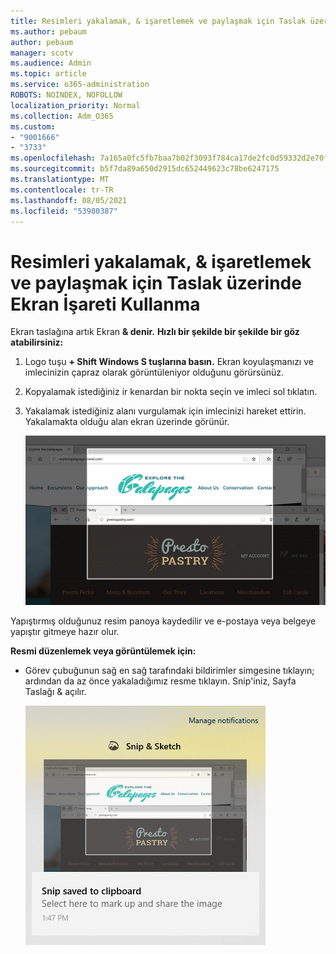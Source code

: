 ```yaml
---
title: Resimleri yakalamak, & işaretlemek ve paylaşmak için Taslak üzerinde Ekran İşareti Kullanma
ms.author: pebaum
author: pebaum
manager: scotv
ms.audience: Admin
ms.topic: article
ms.service: o365-administration
ROBOTS: NOINDEX, NOFOLLOW
localization_priority: Normal
ms.collection: Adm_O365
ms.custom:
- "9001666"
- "3733"
ms.openlocfilehash: 7a165a0fc5fb7baa7b02f3093f784ca17de2fc0d59332d2e70fb0f507bfeb221
ms.sourcegitcommit: b5f7da89a650d2915dc652449623c78be6247175
ms.translationtype: MT
ms.contentlocale: tr-TR
ms.lasthandoff: 08/05/2021
ms.locfileid: "53980387"
---
```

# <a name="use-snip--sketch-to-capture-mark-up-and-share-images"></a>Resimleri yakalamak, & işaretlemek ve paylaşmak için Taslak üzerinde Ekran İşareti Kullanma

Ekran taslağına artık Ekran **& denir.** **Hızlı bir şekilde bir şekilde bir göz atabilirsiniz:**

1. Logo tuşu **+ Shift Windows S tuşlarına basın.** Ekran koyulaşmanızı ve imlecinizin çapraz olarak görüntüleniyor olduğunu görürsünüz. 

2. Kopyalamak istediğiniz ir kenardan bir nokta seçin ve imleci sol tıklatın. 

3. Yakalamak istediğiniz alanı vurgulamak için imlecinizi hareket ettirin. Yakalamakta olduğu alan ekran üzerinde görünür.

   ![vurgulanmış seçim görüntüsü](media/snipone.png)

Yapıştırmış olduğunuz resim panoya kaydedilir ve e-postaya veya belgeye yapıştır gitmeye hazır olur. 

**Resmi düzenlemek veya görüntülemek için:** 

- Görev çubuğunun sağ en sağ tarafındaki bildirimler simgesine tıklayın; ardından da az önce yakaladığımız resme tıklayın. Snip'iniz, Sayfa Taslağı & açılır.

   ![Ekran Görüntüsü uygulamasında görüntü gösteren resim görüntüsü](media/sniptwo.png)

